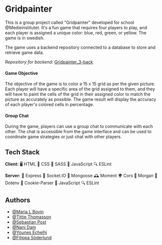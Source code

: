 
# Gridpainter
 
This is a group project called "Gridpainter" developed for school @Medieinstitutet. It's a fun game that requires four players to play, and each player is assigned a unique color: blue, red, green, or yellow. The game is in swedish. 

The game uses a backend repository connected to a database to store and retrieve game data.

*Repository for backend:* [Gridpainter_3-back](https://github.com/tittieth/gridpainter_3-back)

#### Game Objective
The objective of the game is to color a 15 x 15 grid as per the given picture. Each player will have a specific area of the grid assigned to them, and they will have to paint the cells of the grid in their assigned color to match the picture as accurately as possible. The game result will display the accuracy of each player's colored cells in percentage. 

#### Group Chat

During the game, players can use a group chat to communicate with each other. The chat is accessible from the game interface and can be used to coordinate game strategies or just chat with other players.


## Tech Stack

**Client:** 
🖥 HTML
🎨 CSS
💄 SASS
📜 JavaScript
🔍 ESLint


**Server:** 
🚀 Express
🤖 Socket.IO
🍃 Mongoose
🕰 Moment
🌍 Cors
📝 Morgan
🧩 Dotenv
🍪 Cookie-Parser
📜 JavaScript
🔍 ESLint



## Authors

- [@Maria L Bovin](https://github.com/MariaLBovin)
- [@Tittie Thomasson](https://github.com/tittieth)
- [@Sebastian Post](https://github.com/ZynCitrus)
- [@Nani Dam](https://github.com/nanidam)
- [@Younes Echelhi](https://github.com/YounesEch)
- [@Filippa Söderlund](https://github.com/Filippasoderlund)


